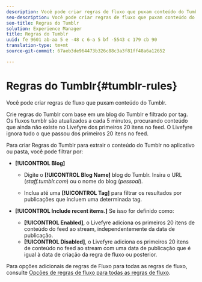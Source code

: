 ```yaml
---
description: Você pode criar regras de fluxo que puxam conteúdo do Tumblr.
seo-description: Você pode criar regras de fluxo que puxam conteúdo do Tumblr.
seo-title: Regras do Tumblr
solution: Experience Manager
title: Regras do Tumblr
uuid: fe 9601 ab-aa 5 e -48 c 6-a 5 bf -5543 c 179 cb 90
translation-type: tm+mt
source-git-commit: 67aeb3de964473b326c88c3a3f81ff48a6a12652

---
```



# Regras do Tumblr{#tumblr-rules}

Você pode criar regras de fluxo que puxam conteúdo do Tumblr.

Crie regras do Tumblr com base em um blog do Tumblr e filtrado por tag. Os fluxos tumblr são atualizados a cada 5 minutos, procurando conteúdo que ainda não existe no Livefyre dos primeiros 20 itens no feed. O Livefyre ignora tudo o que passou dos primeiros 20 itens no feed.

Para criar Regras do Tumblr para extrair o conteúdo do Tumblr no aplicativo ou pasta, você pode filtrar por:

* **[!UICONTROL Blog]**

   * Digite o **[!UICONTROL Blog Name]** blog do Tumblr. Insira o URL (*staff.tumblr.com*) ou o nome do blog (*pessoal*).

   * Inclua até uma **[!UICONTROL Tag]** para filtrar os resultados por publicações que incluem uma determinada tag.

* **[!UICONTROL Include recent items.]** Se isso for definido como:

   * **[!UICONTROL Enabled]**, o Livefyre adiciona os primeiros 20 itens de conteúdo do feed ao stream, independentemente da data de publicação.
   * **[!UICONTROL Disabled]**, o Livefyre adiciona os primeiros 20 itens de conteúdo no feed ao stream com uma data de publicação que é igual à data de criação da regra de fluxo ou posterior.

Para opções adicionais de regras de Fluxo para todas as regras de fluxo, consulte [Opções de regras de fluxo para todas as regras de fluxo](../c-streams/c-stream-rule-options-for-all-stream-rules.md#c_stream_rule_options_for_all_stream_rules).
